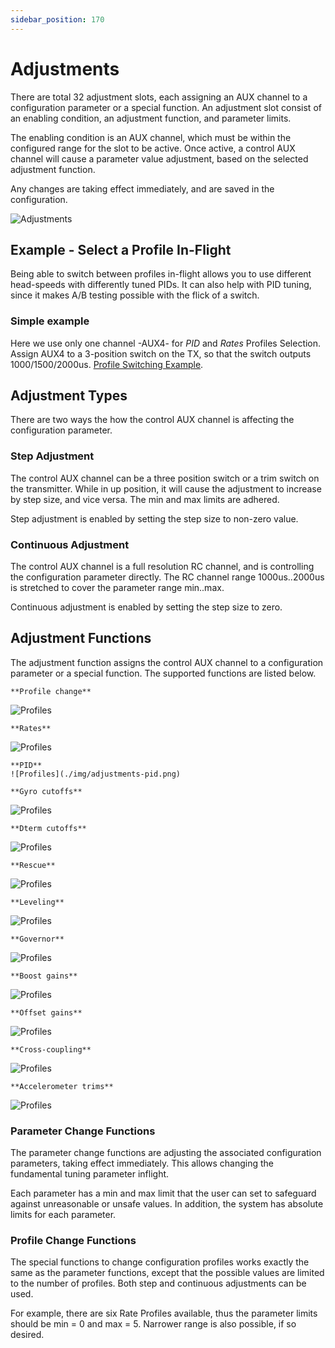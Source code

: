 ```yaml
---
sidebar_position: 170
---
```


# Adjustments

There are total 32 adjustment slots, each assigning an AUX channel to a configuration parameter or a special function. An adjustment slot consist of an enabling condition, an adjustment function, and parameter limits.

The enabling condition is an AUX channel, which must be within the configured range for the slot to be active. Once active, a control AUX channel will cause a parameter value adjustment, based on the selected adjustment function.

Any changes are taking effect immediately, and are saved in the configuration.

![Adjustments](./img/adjustments-main.png)


## Example - Select a Profile In-Flight

Being able to switch between profiles in-flight allows you to use different head-speeds with differently tuned PIDs. It can also help with PID tuning, since it makes A/B testing possible with the flick of a switch.

### Simple example

Here we use only one channel -AUX4- for *PID* and *Rates* Profiles Selection. Assign AUX4 to a 3-position switch on the TX, so that the switch outputs 1000/1500/2000us. [Profile Switching Example](../Tutorial-Walkthroughs/Profile-switching-example.md).

## Adjustment Types

There are two ways the how the control AUX channel is affecting the configuration parameter.

### Step Adjustment

The control AUX channel can be a three position switch or a trim switch on the transmitter. While in up position, it will cause the adjustment to increase by step size, and vice versa. The min and max limits are adhered.

Step adjustment is enabled by setting the step size to non-zero value.

### Continuous Adjustment

The control AUX channel is a full resolution RC channel, and is controlling the configuration parameter directly. The RC channel range 1000us..2000us is stretched to cover the parameter range min..max.

Continuous adjustment is enabled by setting the step size to zero.

## Adjustment Functions

The adjustment function assigns the control AUX channel to a configuration parameter or a special function. The supported functions are listed below.

    **Profile change**  
![Profiles](./img/adjustments-profiles.png)  

    **Rates**  
![Profiles](./img/adjustments-rates.png)  

    **PID**  
    ![Profiles](./img/adjustments-pid.png)  

    **Gyro cutoffs**  
![Profiles](./img/adjustments-cuttoff.png)  

    **Dterm cutoffs**  
![Profiles](./img/adjustments-dterm.png)  

    **Rescue**  
![Profiles](./img/adjustments-rescue.png)  

    **Leveling**  
![Profiles](./img/adjustments-level.png)  

    **Governor**  
![Profiles](./img/adjustments-gov.png)  

    **Boost gains**  
![Profiles](./img/adjustments-boost.png)  

    **Offset gains**  
![Profiles](./img/adjustments-offset.png)  

    **Cross-coupling**  
![Profiles](./img/adjustments-coupling.png)  

    **Accelerometer trims**  
![Profiles](./img/adjustments-trim.png)  


### Parameter Change Functions

The parameter change functions are adjusting the associated configuration parameters, taking effect immediately. This allows changing the fundamental tuning parameter inflight.

Each parameter has a min and max limit that the user can set to safeguard against unreasonable or unsafe values. In addition, the system has absolute limits for each parameter.

### Profile Change Functions

The special functions to change configuration profiles works exactly the same as the parameter functions, except that the possible values are limited to the number of profiles. Both step and continuous adjustments can be used.

For example, there are six Rate Profiles available, thus the parameter limits should be min = 0 and max = 5. Narrower range is also possible, if so desired.

